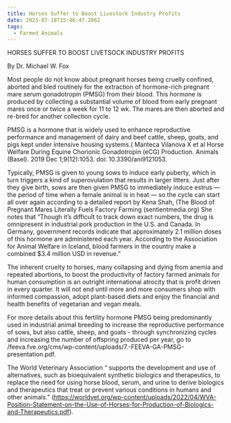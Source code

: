 ```yaml
---
title: Horses Suffer to Boost Livestock Industry Profits
date: 2023-07-18T15:46:47.206Z
tags:
  - Farmed Animals
---
```

HORSES SUFFER TO BOOST LIVETSOCK  INDUSTRY PROFITS

By Dr. Michael W. Fox

Most people do not know about pregnant horses being cruelly confined, aborted and bled routinely for the extraction of hormone-rich pregnant mare serum gonadotropin (PMSG) from their blood. This hormone is produced by collecting a substantial volume of blood from early pregnant mares once or twice a week for 11 to 12 wk. The mares are then aborted and re-bred for another collection cycle.


PMSG is a hormone that is widely used to enhance reproductive performance and management of dairy and beef cattle, sheep, goats, and pigs kept under intensive housing systems.( Manteca Vilanova X et al Horse Welfare During Equine Chorionic Gonadotropin (eCG) Production. Animals (Basel). 2019 Dec 1;9(12):1053. doi: 10.3390/ani9121053.


Typically, PMSG is given to young sows to induce early puberty, which in turn triggers a kind of superovulation that results in larger litters. Just after they give birth, sows are then given PMSG to immediately induce estrus — the period of time when a female animal is in heat — so the cycle can start all over again according to a detailed report by Kena Shah, (The Blood of Pregnant Mares Literally Fuels Factory Farming (sentientmedia.org) She notes that “Though it’s difficult to track down exact numbers, the drug is omnipresent in industrial pork production in the U.S. and Canada. In Germany, government records indicate that approximately 2.1 million doses of this hormone are administered each year. According to the Association for Animal Welfare in Iceland, blood farmers in the country make a combined $3.4 million USD in revenue.”


The inherent cruelty to horses, many collapsing and dying from anemia and repeated abortions, to boost the productivity of factory farmed animals for human consumption is an outright international atrocity that is profit driven in every quarter. It will not end until more and more consumers shop with informed compassion, adopt plant-based diets and enjoy the financial and health benefits of vegetarian and vegan meals.


For more details about this fertility hormone PMSG being predominantly used in industrial animal breeding to increase the reproductive performance of sows, but also cattle, sheep, and goats - through synchronizing cycles and increasing the number of offspring produced per year, go to /feeva.fve.org/cms/wp-content/uploads/7.-FEEVA-GA-PMSG-presentation.pdf.  

The World Veterinary Association “ supports the development and use of alternatives, such as bioequivalent synthetic biologics and therapeutics, to replace the need for using horse blood, serum, and urine to derive biologics and therapeutics that treat or prevent various conditions in humans and other animals.” (https://worldvet.org/wp-content/uploads/2022/04/WVA-Position-Statement-on-the-Use-of-Horses-for-Production-of-Biologics-and-Therapeutics.pdf).

















